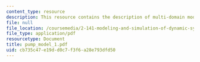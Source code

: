 ```yaml
---
content_type: resource
description: This resource contains the description of multi-domain modeling.
file: null
file_location: /coursemedia/2-141-modeling-and-simulation-of-dynamic-systems-fall-2006/cb735c47e19dd0c7f3f6a28e793dfd50_pump_model_1.pdf
file_type: application/pdf
resourcetype: Document
title: pump_model_1.pdf
uid: cb735c47-e19d-d0c7-f3f6-a28e793dfd50
---
```

